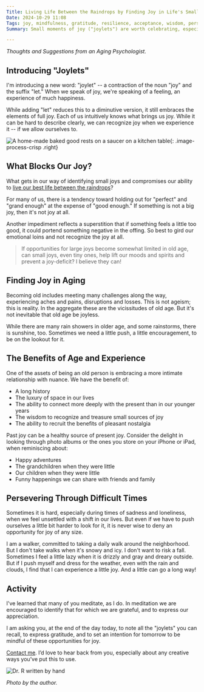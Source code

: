 ```yaml
---
Title: Living Life Between the Raindrops by Finding Joy in Life's Small Moments  
Date: 2024-10-29 11:08
Tags: joy, mindfulness, gratitude, resilience, acceptance, wisdom, perseverance, contentment, awareness
Summary: Small moments of joy ("joylets") are worth celebrating, especially as we age. Instead of waiting for perfect happiness, we can find delight in daily experiences, memories, and simple pleasures between life's challenges.

---
```


_Thoughts and Suggestions from an Aging Psychologist._

## Introducing "Joylets"

I'm introducing a new word: "joylet" -- a contraction of the noun "joy" and the suffix "let." When we speak of joy, we're speaking of a feeling, an experience of much happiness. 

While adding "let" reduces this to a diminutive version, it still embraces the elements of full joy. Each of us intuitively knows what brings us joy. While it can be hard to describe clearly, we can recognize joy when we experience it -- if we allow ourselves to.

![A home-made baked good rests on a saucer on a kitchen table]({static}/images/hearts.jpg){: .image-process-crisp .right}

## What Blocks Our Joy?

What gets in our way of identifying small joys and compromises our ability to [live our best life between the raindrops]({filename}/blog/rain.md)?

For many of us, there is a tendency toward holding out for "perfect" and "grand enough" at the expense of "good enough." If something is not a big joy, then it's not joy at all.

Another impediment reflects a superstition that if something feels a little too good, it could portend something negative in the offing. So best to gird our emotional loins and not recognize the joy at all.

> If opportunities for large joys become somewhat limited in old age, can small joys, even tiny ones, help lift our moods and spirits and prevent a joy-deficit? I believe they can!

## Finding Joy in Aging

Becoming old includes meeting many challenges along the way, experiencing aches and pains, disruptions and losses. This is not ageism; this is reality. In the aggregate these are the vicissitudes of old age. But it's not inevitable that old age be joyless.

While there are many rain showers in older age, and some rainstorms, there is sunshine, too. Sometimes we need a little push, a little encouragement, to be on the lookout for it.

## The Benefits of Age and Experience

One of the assets of being an old person is embracing a more intimate relationship with nuance. We have the benefit of:

* A long history
* The luxury of space in our lives
* The ability to connect more deeply with the present than in our younger years
* The wisdom to recognize and treasure small sources of joy
* The ability to recruit the benefits of pleasant nostalgia

Past joy can be a healthy source of present joy. Consider the delight in looking through photo albums or the ones you store on your iPhone or iPad, when reminiscing about:
 
* Happy adventures
* The grandchildren when they were little
* Our children when they were little
* Funny happenings we can share with friends and family

## Persevering Through Difficult Times

Sometimes it is hard, especially during times of sadness and loneliness, when we feel unsettled with a shift in our lives. But even if we have to push ourselves a little bit harder to look for it, it is never wise to deny an opportunity for joy of any size.

I am a walker, committed to taking a daily walk around the neighborhood. But I don't take walks when it's snowy and icy. I don't want to risk a fall. Sometimes I feel a little lazy when it is drizzly and gray and dreary outside. But if I push myself and dress for the weather, even with the rain and clouds, I find that I can experience a little joy. And a little can go a long way!

## Activity

I've learned that many of you meditate, as I do. In meditation we are encouraged to identify that for which we are grateful, and to express our appreciation.

I am asking you, at the end of the day today, to note all the "joylets" you can recall, to express gratitude, and to set an intention for tomorrow to be mindful of these opportunities for joy.

[Contact me]({filename}/pages/contact.md). I’d love to hear back from you, especially about any creative ways you’ve put this to use.

![Dr. R written by hand]({static}/images/dr_r_sm.png)

_Photo by the author._
